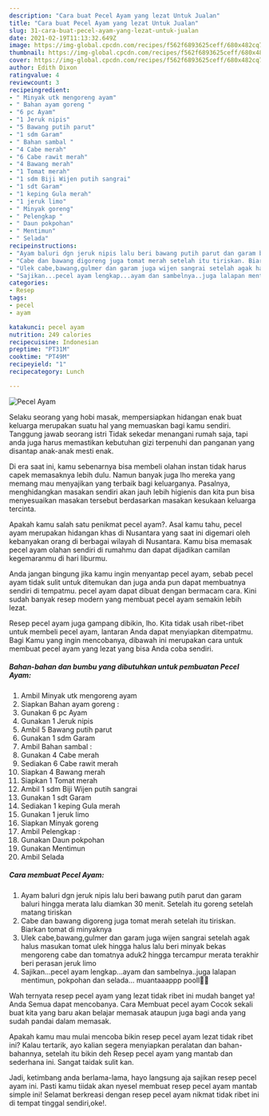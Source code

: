 ```yaml
---
description: "Cara buat Pecel Ayam yang lezat Untuk Jualan"
title: "Cara buat Pecel Ayam yang lezat Untuk Jualan"
slug: 31-cara-buat-pecel-ayam-yang-lezat-untuk-jualan
date: 2021-02-19T11:13:32.649Z
image: https://img-global.cpcdn.com/recipes/f562f6893625ceff/680x482cq70/pecel-ayam-foto-resep-utama.jpg
thumbnail: https://img-global.cpcdn.com/recipes/f562f6893625ceff/680x482cq70/pecel-ayam-foto-resep-utama.jpg
cover: https://img-global.cpcdn.com/recipes/f562f6893625ceff/680x482cq70/pecel-ayam-foto-resep-utama.jpg
author: Edith Dixon
ratingvalue: 4
reviewcount: 3
recipeingredient:
- " Minyak utk mengoreng ayam"
- " Bahan ayam goreng "
- "6 pc Ayam"
- "1 Jeruk nipis"
- "5 Bawang putih parut"
- "1 sdm Garam"
- " Bahan sambal "
- "4 Cabe merah"
- "6 Cabe rawit merah"
- "4 Bawang merah"
- "1 Tomat merah"
- "1 sdm Biji Wijen putih sangrai"
- "1 sdt Garam"
- "1 keping Gula merah"
- "1 jeruk limo"
- " Minyak goreng"
- " Pelengkap "
- " Daun pokpohan"
- " Mentimun"
- " Selada"
recipeinstructions:
- "Ayam baluri dgn jeruk nipis lalu beri bawang putih parut dan garam baluri hingga merata lalu diamkan 30 menit. Setelah itu goreng setelah matang tiriskan"
- "Cabe dan bawang digoreng juga tomat merah setelah itu tiriskan. Biarkan tomat di minyaknya"
- "Ulek cabe,bawang,gulmer dan garam juga wijen sangrai setelah agak halus masukan tomat ulek hingga halus lalu beri minyak bekas mengoreng cabe dan tomatnya aduk2 hingga tercampur merata terakhir beri perasan jeruk limo"
- "Sajikan...pecel ayam lengkap...ayam dan sambelnya..juga lalapan mentimun, pokpohan dan selada... muantaaappp pooll🤤🤩"
categories:
- Resep
tags:
- pecel
- ayam

katakunci: pecel ayam 
nutrition: 249 calories
recipecuisine: Indonesian
preptime: "PT31M"
cooktime: "PT49M"
recipeyield: "1"
recipecategory: Lunch

---
```



![Pecel Ayam](https://img-global.cpcdn.com/recipes/f562f6893625ceff/680x482cq70/pecel-ayam-foto-resep-utama.jpg)

Selaku seorang yang hobi masak, mempersiapkan hidangan enak buat keluarga merupakan suatu hal yang memuaskan bagi kamu sendiri. Tanggung jawab seorang istri Tidak sekedar menangani rumah saja, tapi anda juga harus memastikan kebutuhan gizi terpenuhi dan panganan yang disantap anak-anak mesti enak.

Di era  saat ini, kamu sebenarnya bisa membeli olahan instan tidak harus capek memasaknya lebih dulu. Namun banyak juga lho mereka yang memang mau menyajikan yang terbaik bagi keluarganya. Pasalnya, menghidangkan masakan sendiri akan jauh lebih higienis dan kita pun bisa menyesuaikan masakan tersebut berdasarkan masakan kesukaan keluarga tercinta. 



Apakah kamu salah satu penikmat pecel ayam?. Asal kamu tahu, pecel ayam merupakan hidangan khas di Nusantara yang saat ini digemari oleh kebanyakan orang di berbagai wilayah di Nusantara. Kamu bisa memasak pecel ayam olahan sendiri di rumahmu dan dapat dijadikan camilan kegemaranmu di hari liburmu.

Anda jangan bingung jika kamu ingin menyantap pecel ayam, sebab pecel ayam tidak sulit untuk ditemukan dan juga anda pun dapat membuatnya sendiri di tempatmu. pecel ayam dapat dibuat dengan bermacam cara. Kini sudah banyak resep modern yang membuat pecel ayam semakin lebih lezat.

Resep pecel ayam juga gampang dibikin, lho. Kita tidak usah ribet-ribet untuk membeli pecel ayam, lantaran Anda dapat menyiapkan ditempatmu. Bagi Kamu yang ingin mencobanya, dibawah ini merupakan cara untuk membuat pecel ayam yang lezat yang bisa Anda coba sendiri.

<!--inarticleads1-->

##### Bahan-bahan dan bumbu yang dibutuhkan untuk pembuatan Pecel Ayam:

1. Ambil  Minyak utk mengoreng ayam
1. Siapkan  Bahan ayam goreng :
1. Gunakan 6 pc Ayam
1. Gunakan 1 Jeruk nipis
1. Ambil 5 Bawang putih parut
1. Gunakan 1 sdm Garam
1. Ambil  Bahan sambal :
1. Gunakan 4 Cabe merah
1. Sediakan 6 Cabe rawit merah
1. Siapkan 4 Bawang merah
1. Siapkan 1 Tomat merah
1. Ambil 1 sdm Biji Wijen putih sangrai
1. Gunakan 1 sdt Garam
1. Sediakan 1 keping Gula merah
1. Gunakan 1 jeruk limo
1. Siapkan  Minyak goreng
1. Ambil  Pelengkap :
1. Gunakan  Daun pokpohan
1. Gunakan  Mentimun
1. Ambil  Selada




<!--inarticleads2-->

##### Cara membuat Pecel Ayam:

1. Ayam baluri dgn jeruk nipis lalu beri bawang putih parut dan garam baluri hingga merata lalu diamkan 30 menit. Setelah itu goreng setelah matang tiriskan
1. Cabe dan bawang digoreng juga tomat merah setelah itu tiriskan. Biarkan tomat di minyaknya
1. Ulek cabe,bawang,gulmer dan garam juga wijen sangrai setelah agak halus masukan tomat ulek hingga halus lalu beri minyak bekas mengoreng cabe dan tomatnya aduk2 hingga tercampur merata terakhir beri perasan jeruk limo
1. Sajikan...pecel ayam lengkap...ayam dan sambelnya..juga lalapan mentimun, pokpohan dan selada... muantaaappp pooll🤤🤩




Wah ternyata resep pecel ayam yang lezat tidak ribet ini mudah banget ya! Anda Semua dapat mencobanya. Cara Membuat pecel ayam Cocok sekali buat kita yang baru akan belajar memasak ataupun juga bagi anda yang sudah pandai dalam memasak.

Apakah kamu mau mulai mencoba bikin resep pecel ayam lezat tidak ribet ini? Kalau tertarik, ayo kalian segera menyiapkan peralatan dan bahan-bahannya, setelah itu bikin deh Resep pecel ayam yang mantab dan sederhana ini. Sangat taidak sulit kan. 

Jadi, ketimbang anda berlama-lama, hayo langsung aja sajikan resep pecel ayam ini. Pasti kamu tiidak akan nyesel membuat resep pecel ayam mantab simple ini! Selamat berkreasi dengan resep pecel ayam nikmat tidak ribet ini di tempat tinggal sendiri,oke!.

